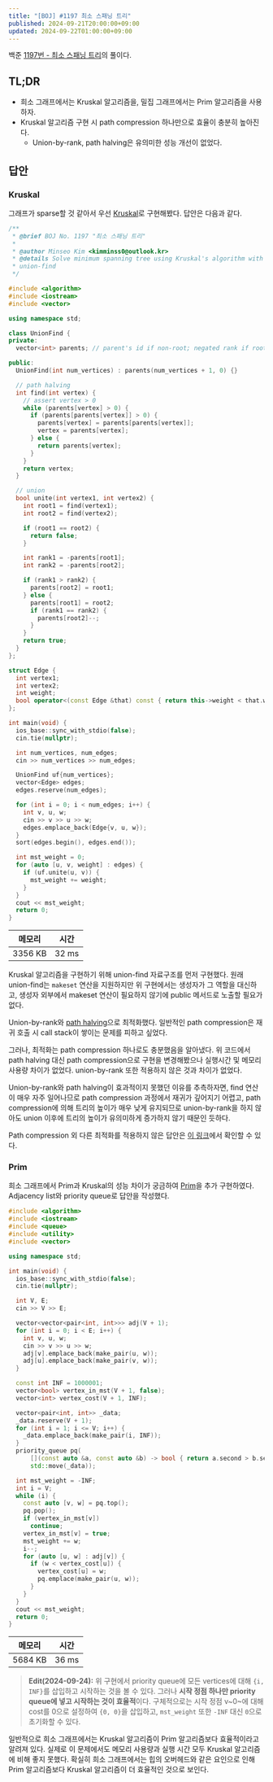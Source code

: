 ```yaml
---
title: "[BOJ] #1197 최소 스패닝 트리"
published: 2024-09-21T20:00:00+09:00
updated: 2024-09-22T01:00:00+09:00
---
```


백준 [1197번 - 최소 스패닝 트리](https://www.acmicpc.net/problem/1197)의
풀이다.

## TL;DR

- 희소 그래프에서는 Kruskal 알고리즘을, 밀집 그래프에서는 Prim 알고리즘을
사용하자.
- Kruskal 알고리즘 구현 시 path compression 하나만으로 효율이 충분히 높아진다.
    - Union-by-rank, path halving은 유의미한 성능 개선이 없었다.


## 답안

### Kruskal

그래프가 sparse할 것 같아서 우선
[Kruskal](/posts/2024-09-18-kruskal-algorithm)로 구현해봤다. 답안은 다음과
같다.

```c++
/**
 * @brief BOJ No. 1197 "최소 스패닝 트리"
 *
 * @author Minseo Kim <kimminss0@outlook.kr>
 * @details Solve minimum spanning tree using Kruskal's algorithm with
 * union-find
 */

#include <algorithm>
#include <iostream>
#include <vector>

using namespace std;

class UnionFind {
private:
  vector<int> parents; // parent's id if non-root; negated rank if root.

public:
  UnionFind(int num_vertices) : parents(num_vertices + 1, 0) {}

  // path halving
  int find(int vertex) {
    // assert vertex > 0
    while (parents[vertex] > 0) {
      if (parents[parents[vertex]] > 0) {
        parents[vertex] = parents[parents[vertex]];
        vertex = parents[vertex];
      } else {
        return parents[vertex];
      }
    }
    return vertex;
  }

  // union
  bool unite(int vertex1, int vertex2) {
    int root1 = find(vertex1);
    int root2 = find(vertex2);

    if (root1 == root2) {
      return false;
    }

    int rank1 = -parents[root1];
    int rank2 = -parents[root2];

    if (rank1 > rank2) {
      parents[root2] = root1;
    } else {
      parents[root1] = root2;
      if (rank1 == rank2) {
        parents[root2]--;
      }
    }
    return true;
  }
};

struct Edge {
  int vertex1;
  int vertex2;
  int weight;
  bool operator<(const Edge &that) const { return this->weight < that.weight; }
};

int main(void) {
  ios_base::sync_with_stdio(false);
  cin.tie(nullptr);

  int num_vertices, num_edges;
  cin >> num_vertices >> num_edges;

  UnionFind uf{num_vertices};
  vector<Edge> edges;
  edges.reserve(num_edges);

  for (int i = 0; i < num_edges; i++) {
    int v, u, w;
    cin >> v >> u >> w;
    edges.emplace_back(Edge{v, u, w});
  }
  sort(edges.begin(), edges.end());

  int mst_weight = 0;
  for (auto [u, v, weight] : edges) {
    if (uf.unite(u, v)) {
      mst_weight += weight;
    }
  }
  cout << mst_weight;
  return 0;
}

```

|메모리|시간|
|------|----|
|3356 KB|32 ms|


Kruskal 알고리즘을 구현하기 위해 union-find 자료구조를 먼저 구현했다. 원래
union-find는 `makeset` 연산을 지원하지만 위 구현에서는 생성자가 그 역할을
대신하고, 생성자 외부에서 makeset 연산이 필요하지 않기에 public 메서드로 노출할
필요가 없다.

Union-by-rank와 [path halving][path-halving]으로 최적화했다. 일반적인 path
compression은 재귀 호출 시 call stack이 쌓이는 문제를 피하고 싶었다.

그러나, 최적화는 path compression 하나로도 충분했음을 알아냈다. 위 코드에서
path halving 대신 path compression으로 구현을 변경해봤으나 실행시간 및 메모리
사용량 차이가 없었다. union-by-rank 또한 적용하지 않은 것과 차이가 없었다.

Union-by-rank와 path halving이 효과적이지 못했던 이유를 추측하자면, find 연산이
매우 자주 일어나므로 path compression 과정에서 재귀가 깊어지기 어렵고, path
compression에 의해 트리의 높이가 매우 낮게 유지되므로 union-by-rank을 하지
않아도 union 이후에 트리의 높이가 유의미하게 증가하지 않기 때문인 듯하다. 

Path compression 외 다른 최적화를 적용하지 않은 답안은 [이
링크](http://boj.kr/356c42ab3a2c4f62afc4d3d1f7cbbcc9)에서 확인할 수 있다.

[path-halving]: /posts/2024-09-14-union-find#pseudocode

### Prim

희소 그래프에서 Prim과 Kruskal의 성능 차이가 궁금하여
[Prim](/posts/2024-09-18-prim-algorithm)을 추가 구현하였다. Adjacency list와
priority queue로 답안을 작성했다.

```c++
#include <algorithm>
#include <iostream>
#include <queue>
#include <utility>
#include <vector>

using namespace std;

int main(void) {
  ios_base::sync_with_stdio(false);
  cin.tie(nullptr);

  int V, E;
  cin >> V >> E;

  vector<vector<pair<int, int>>> adj(V + 1);
  for (int i = 0; i < E; i++) {
    int v, u, w;
    cin >> v >> u >> w;
    adj[v].emplace_back(make_pair(u, w));
    adj[u].emplace_back(make_pair(v, w));
  }

  const int INF = 1000001;
  vector<bool> vertex_in_mst(V + 1, false);
  vector<int> vertex_cost(V + 1, INF);

  vector<pair<int, int>> _data;
  _data.reserve(V + 1);
  for (int i = 1; i <= V; i++) {
    _data.emplace_back(make_pair(i, INF));
  }
  priority_queue pq(
      [](const auto &a, const auto &b) -> bool { return a.second > b.second; },
      std::move(_data));

  int mst_weight = -INF;
  int i = V;
  while (i) {
    const auto [v, w] = pq.top();
    pq.pop();
    if (vertex_in_mst[v])
      continue;
    vertex_in_mst[v] = true;
    mst_weight += w;
    i--;
    for (auto [u, w] : adj[v]) {
      if (w < vertex_cost[u]) {
        vertex_cost[u] = w;
        pq.emplace(make_pair(u, w));
      }
    }
  }
  cout << mst_weight;
  return 0;
}
```
|메모리|시간|
|------|----|
|5684 KB|36 ms|

> **Edit(2024-09-24):** 위 구현에서 priority queue에 모든 vertices에 대해 `{i,
> INF}`를 삽입하고 시작하는 것을 볼 수 있다. 그러나 **시작 정점 하나만 priority
> queue에 넣고 시작하는 것이 효율적**이다. 구체적으로는 시작 정점 v~0~에 대해
> cost를 0으로 설정하여 `{0, 0}`을 삽입하고, `mst_weight` 또한 `-INF` 대신
> `0`으로 초기화할 수 있다.

일반적으로 희소 그래프에서는 Kruskal 알고리즘이 Prim 알고리즘보다 효율적이라고
알려져 있다. 실제로 이 문제에서도 메모리 사용량과 실행 시간 모두 Kruskal
알고리즘에 비해 좋지 못했다. 확실히 희소 그래프에서는 힙의 오버헤드와 같은
요인으로 인해 Prim 알고리즘보다 Kruskal 알고리즘이 더 효율적인 것으로 보인다.
